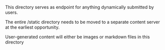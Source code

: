 This directory serves as endpoint for anything dynamically submitted by users.

The entire /static directory needs to be moved to a separate content server at the earliest opportunity.

User-generated content will either be images or markdown files in this directory